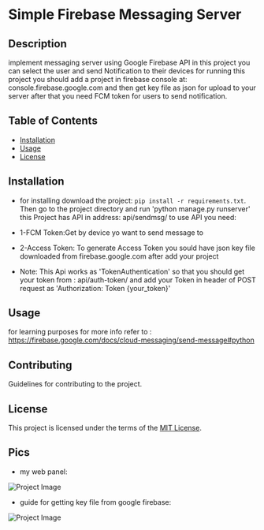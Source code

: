 # Simple Firebase Messaging Server

## Description

implement messaging server using Google Firebase API
in this project you can select the user and send Notification to their devices
for running this project you should add a project in firebase console at:
console.firebase.google.com
and then get key file as json for upload to your server
after that you need FCM token for users to send notification.

## Table of Contents

- [Installation](#installation)
- [Usage](#usage)
- [License](#license)

## Installation

- for installing download the project: `pip install -r requirements.txt`.
  Then go to the project directory and run 'python manage.py runserver'
  this Project has API in address: api/sendmsg/
  to use API you need:

- 1-FCM Token:Get by device yo want to send message to
- 2-Access Token: To generate Access Token you sould have json key file downloaded from firebase.google.com
  after add your project

- Note:
  This Api works as 'TokenAuthentication' so that you should get your token from :
  api/auth-token/
  and add your Token in header of POST request as
  'Authorization: Token {your_token}'

## Usage

for learning purposes
for more info refer to : https://firebase.google.com/docs/cloud-messaging/send-message#python

## Contributing

Guidelines for contributing to the project.

## License

This project is licensed under the terms of the [MIT License](LICENSE).

## Pics

- my web panel:

![Project Image](https://github.com/arashbrd/Simple-Firebase-messaging-Server-with-django/blob/main/pics/web.png)

- guide for getting key file from google firebase:

![Project Image](https://github.com/arashbrd/Simple-Firebase-messaging-Server-with-django/blob/main/pics/get%20Private%20Key.png)
